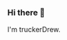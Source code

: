 ### Hi there 👋

I'm truckerDrew.

<!--You are looking at my work profile. This is where I do work. If you'd like to check out where I don't do work, [click here!](https://github.com/catmandrew)-->

<!--
**truckerDrew/truckerDrew** is a ✨ _special_ ✨ repository because its `README.md` (this file) appears on your GitHub profile.

Here are some ideas to get you started:

- 🔭 I’m currently working on ...
- 🌱 I’m currently learning ...
- 👯 I’m looking to collaborate on ...
- 🤔 I’m looking for help with ...
- 💬 Ask me about ...
- 📫 How to reach me: ...
- 😄 Pronouns: ...
- ⚡ Fun fact: ...
-->
